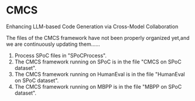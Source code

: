 # CMCS
Enhancing LLM-based Code Generation via Cross-Model Collaboration

The files of the CMCS framework have not been properly organized yet,and we are continuously updating them......

1. Process SPoC files in "SPoCProcess".
2. The CMCS framework running on SPoC is in the file "CMCS on SPoC dataset".
3. The CMCS framework running on HumanEval is in the file "HumanEval on SPoC dataset".
4. The CMCS framework running on MBPP is in the file "MBPP on SPoC dataset".

